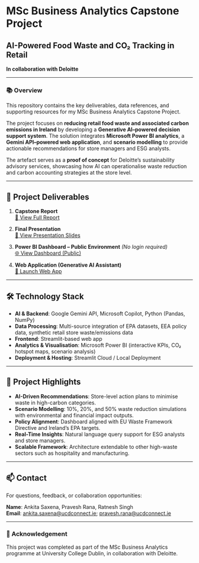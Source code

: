 # MSc Business Analytics Capstone Project  
## AI-Powered Food Waste and CO₂ Tracking in Retail  
**In collaboration with Deloitte**

---

### 📚 Overview  
This repository contains the key deliverables, data references, and supporting resources for my MSc Business Analytics Capstone Project.  

The project focuses on **reducing retail food waste and associated carbon emissions in Ireland** by developing a **Generative AI–powered decision support system**. The solution integrates **Microsoft Power BI analytics**, a **Gemini API–powered web application**, and **scenario modelling** to provide actionable recommendations for store managers and ESG analysts.  

The artefact serves as a **proof of concept** for Deloitte’s sustainability advisory services, showcasing how AI can operationalise waste reduction and carbon accounting strategies at the store level.

---

## 📄 Project Deliverables  

1. **Capstone Report**  
   [📄 View Full Report](https://ucd-my.sharepoint.com/:b:/g/personal/pravesh_rana_ucdconnect_ie/EWRYeux8paBIoLtXDkDa2DsBA1gYoqmJKiFm4R9gxUeiLg?e=ELQfYV)  

2. **Final Presentation**  
   [🎤 View Presentation Slides](https://ucd-my.sharepoint.com/:p:/g/personal/pravesh_rana_ucdconnect_ie/ETHutCblJZ1Imw6t34A-D0QB0ZjxXsF8e2fkcay2E94-gQ?e=ZwbB8M)  

3. **Power BI Dashboard – Public Environment** *(No login required)*  
   [🌐 View Dashboard (Public)](https://app.powerbi.com/view?r=eyJrIjoiZGEzZjM2MmEtMmYwYy00NTA1LTg1YjMtOTgwMmIyY2IyZDQyIiwidCI6IjQyMGVjNTg5LWE4NjYtNGFkMC05YTU3LWU2MDQ5ZTBkM2JjMCIsImMiOjh9)  

4. **Web Application (Generative AI Assistant)**  
   [💬 Launch Web App](https://green-inventory-app.onrender.com)  

---

## 🛠️ Technology Stack  

- **AI & Backend**: Google Gemini API, Microsoft Copilot, Python (Pandas, NumPy)  
- **Data Processing**: Multi-source integration of EPA datasets, EEA policy data, synthetic retail store waste/emissions data  
- **Frontend**: Streamlit-based web app  
- **Analytics & Visualisation**: Microsoft Power BI (interactive KPIs, CO₂ hotspot maps, scenario analysis)  
- **Deployment & Hosting**: Streamlit Cloud / Local Deployment  

---

## 📌 Project Highlights  

- **AI-Driven Recommendations**: Store-level action plans to minimise waste in high-carbon categories.  
- **Scenario Modelling**: 10%, 20%, and 50% waste reduction simulations with environmental and financial impact outputs.  
- **Policy Alignment**: Dashboard aligned with EU Waste Framework Directive and Ireland’s EPA targets.  
- **Real-Time Insights**: Natural language query support for ESG analysts and store managers.  
- **Scalable Framework**: Architecture extendable to other high-waste sectors such as hospitality and manufacturing.  

---

## 📫 Contact  

For questions, feedback, or collaboration opportunities:  

**Name**: Ankita Saxena, Pravesh Rana, Ratnesh Singh  
**Email**: ankita.saxena@ucdconnect.ie; pravesh.rana@ucdconnect.ie 
  

---

### 📑 Acknowledgement  
This project was completed as part of the MSc Business Analytics programme at University College Dublin, in collaboration with Deloitte.

